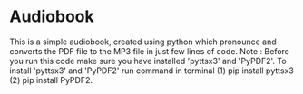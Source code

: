# Audiobook
This is a simple audiobook, created using python which pronounce and converts the PDF file to the MP3 file in just few lines of code.
Note : Before you run this code make sure you have installed 'pyttsx3' and 'PyPDF2'. To install 'pyttsx3' and 'PyPDF2' run command in terminal (1) pip install pyttsx3 (2) pip install PyPDF2.
